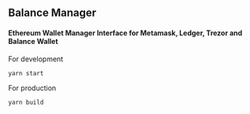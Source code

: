 ## Balance Manager

#### Ethereum Wallet Manager Interface for Metamask, Ledger, Trezor and Balance Wallet

For development

`yarn start`

For production

`yarn build`
